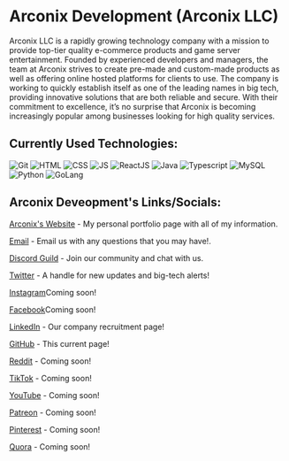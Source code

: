 # Arconix Development (Arconix LLC)

Arconix LLC is a rapidly growing technology company with a mission to provide top-tier quality e-commerce products and game server entertainment. Founded by experienced developers and managers, the team at Arconix strives to create pre-made and custom-made products as well as offering online hosted platforms for clients to use. The company is working to quickly establish itself as one of the leading names in big tech, providing innovative solutions that are both reliable and secure. With their commitment to excellence, it’s no surprise that Arconix is becoming increasingly popular among businesses looking for high quality services.

## Currently Used Technologies:
![Git](https://img.shields.io/badge/-Git-409AF9?style=for-the-badge&logo=git&logoColor=white)
![HTML](https://img.shields.io/badge/-HTML-409AF9?style=for-the-badge&logo=html5&logoColor=white)
![CSS](https://img.shields.io/badge/-CSS-409AF9?style=for-the-badge&logo=css3&logoColor=white)
![JS](https://img.shields.io/badge/-JavaScript-409AF9?style=for-the-badge&logo=javascript&logoColor=white)
![ReactJS](https://img.shields.io/badge/-ReactJS-409AF9?style=for-the-badge&logo=reactjs&logoColor=white)
![Java](https://img.shields.io/badge/-Java-409AF9?style=for-the-badge&logo=java&logoColor=white)
![Typescript](https://img.shields.io/badge/-Typescript-409AF9?style=for-the-badge&logo=typescript&logoColor=white)
![MySQL](https://img.shields.io/badge/-MySQL-409AF9?style=for-the-badge&logo=mysql&logoColor=white)
![Python](https://img.shields.io/badge/-Python-409AF9?style=for-the-badge&logo=python&logoColor=white)
![GoLang](https://img.shields.io/badge/-GoLang-409AF9?style=for-the-badge&logo=golang&logoColor=white)

## Arconix Deveopment's Links/Socials:
<p><a href="https://www.arconixdev.com">Arconix's Website</a> - My personal portfolio page with all of my information.</p>
<p><a href="arconixbusiness@gmail.com">Email</a> - Email us with any questions that you may have!.</p>
<p><a href="https://discord.com/invite/D6R4S4z3uP">Discord Guild</a> - Join our community and chat with us.</p>
<p><a href="https://twitter.com/ArconixLLC">Twitter</a> - A handle for new updates and big-tech alerts!</p>
<p><a href="">Instagram</a>Coming soon!</p>
<p><a href="">Facebook</a>Coming soon!</p>
<p><a href="https://www.linkedin.com/company/arconixdev/">LinkedIn</a> - Our company recruitment page!</p>
<p><a href="https://github.com/Arconix-Development">GitHub</a> - This current page!</p>
<p><a href="">Reddit</a> - Coming soon!</p>
<p><a href="">TikTok</a> - Coming soon!</p>
<p><a href="">YouTube</a> - Coming soon!</p>
<p><a href="">Patreon</a> - Coming soon!</p>
<p><a href="">Pinterest</a> - Coming soon!</p>
<p><a href="">Quora</a> - Coming soon!</p>
